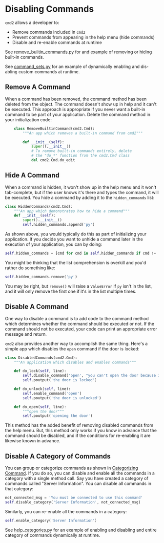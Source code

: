 # Disabling Commands

`cmd2` allows a developer to:

- Remove commands included in `cmd2`
- Prevent commands from appearing in the help menu (hide commands)
- Disable and re-enable commands at runtime

See
[remove_builtin_commands.py](https://github.com/python-cmd2/cmd2/blob/main/examples/remove_builtin_commands.py)
for and example of removing or hiding built-in commands.

See [command_sets.py](https://github.com/python-cmd2/cmd2/blob/main/examples/command_sets.py) for an
example of dynamically enabling and dis-abling custom commands at runtime.

## Remove A Command

When a command has been removed, the command method has been deleted from the object. The command
doesn't show up in help and it can't be executed. This approach is appropriate if you never want a
built-in command to be part of your application. Delete the command method in your initialization
code:

```py
    class RemoveBuiltinCommand(cmd2.Cmd):
        """An app which removes a built-in command from cmd2"""

        def __init__(self):
            super().__init__()
            # To remove built-in commands entirely, delete
            # the "do_*" function from the cmd2.Cmd class
            del cmd2.Cmd.do_edit
```

## Hide A Command

When a command is hidden, it won't show up in the help menu and it won't tab-complete, but if the
user knows it's there and types the command, it will be executed. You hide a command by adding it to
the `hidden_commands` list:

```py
class HiddenCommands(cmd2.Cmd):
    """An app which demonstrates how to hide a command"""
    def __init__(self):
        super().__init__()
        self.hidden_commands.append('py')
```

As shown above, you would typically do this as part of initializing your application. If you decide
you want to unhide a command later in the execution of your application, you can by doing:

```py
self.hidden_commands = [cmd for cmd in self.hidden_commands if cmd != 'py']
```

You might be thinking that the list comprehension is overkill and you'd rather do something like:

```py
self.hidden_commands.remove('py')
```

You may be right, but `remove()` will raise a `ValueError` if `py` isn't in the list, and it will
only remove the first one if it's in the list multiple times.

## Disable A Command

One way to disable a command is to add code to the command method which determines whether the
command should be executed or not. If the command should not be executed, your code can print an
appropriate error message and return.

`cmd2` also provides another way to accomplish the same thing. Here's a simple app which disables
the `open` command if the door is locked:

```py
class DisabledCommands(cmd2.Cmd):
    """An application which disables and enables commands"""

    def do_lock(self, line):
        self.disable_command('open', "you can't open the door because it is locked")
        self.poutput('the door is locked')

    def do_unlock(self, line):
        self.enable_command('open')
        self.poutput('the door is unlocked')

    def do_open(self, line):
        """open the door"""
        self.poutput('opening the door')
```

This method has the added benefit of removing disabled commands from the help menu. But, this method
only works if you know in advance that the command should be disabled, and if the conditions for
re-enabling it are likewise known in advance.

## Disable A Category of Commands

You can group or categorize commands as shown in
[Categorizing Command](./help.md#categorizing-commands). If you do so, you can disable and enable
all the commands in a category with a single method call. Say you have created a category of
commands called "Server Information". You can disable all commands in that category:

```py
not_connected_msg = 'You must be connected to use this command'
self.disable_category('Server Information', not_connected_msg)
```

Similarly, you can re-enable all the commands in a category:

```py
self.enable_category('Server Information')
```

See [help_categories.py](https://github.com/python-cmd2/cmd2/blob/main/examples/help_categories.py)
for an example of enabling and disabling and entire category of commands dynamically at runtime.

